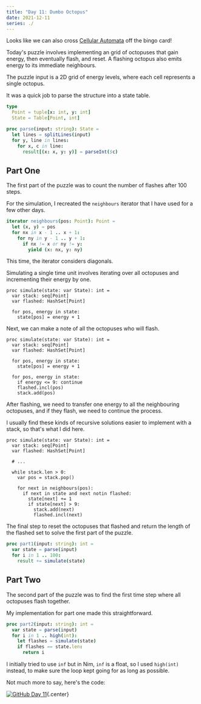 ```yaml
---
title: "Day 11: Dumbo Octopus"
date: 2021-12-11
series: ./
---
```


Looks like we can also cross [Cellular Automata](https://en.wikipedia.org/wiki/Cellular_automaton) off the bingo card!

Today's puzzle involves implementing an grid of octopuses that gain energy, then eventually flash, and reset. A flashing octopus also emits energy to its immediate neighbours.

The puzzle input is a 2D grid of energy levels, where each cell represents a single octopus.

It was a quick job to parse the structure into a state table.

```nim
type
  Point = tuple[x: int, y: int]
  State = Table[Point, int]

proc parse(input: string): State =
  let lines = splitLines(input)
  for y, line in lines:
    for x, c in line:
      result[(x: x, y: y)] = parseInt($c)
```

## Part One
The first part of the puzzle was to count the number of flashes after 100 steps.

For the simulation, I recreated the `neighbours` iterator that I have used for a few other days.

```nim
iterator neighbours(pos: Point): Point =
  let (x, y) = pos
  for nx in x - 1 .. x + 1:
    for ny in y - 1 .. y + 1:
      if nx != x or ny != y:
        yield (x: nx, y: ny)
```

This time, the iterator considers diagonals.

Simulating a single time unit involves iterating over all octopuses and incrementing their energy by one.

```nim/4-5
proc simulate(state: var State): int =
  var stack: seq[Point]
  var flashed: HashSet[Point]

  for pos, energy in state:
    state[pos] = energy + 1
```

Next, we can make a note of all the octopuses who will flash.

```nim/7-10
proc simulate(state: var State): int =
  var stack: seq[Point]
  var flashed: HashSet[Point]

  for pos, energy in state:
    state[pos] = energy + 1

  for pos, energy in state:
    if energy <= 9: continue
    flashed.incl(pos)
    stack.add(pos)
```

After flashing, we need to transfer one energy to all the neighbouring octopuses, and if they flash, we need to continue the process.

I usually find these kinds of recursive solutions easier to implement with a stack, so that's what I did here.

```nim/6-14
proc simulate(state: var State): int =
  var stack: seq[Point]
  var flashed: HashSet[Point]

  # ...

  while stack.len > 0:
    var pos = stack.pop()

    for next in neighbours(pos):
      if next in state and next notin flashed:
        state[next] += 1
        if state[next] > 9:
          stack.add(next)
          flashed.incl(next)
```

The final step to reset the octopuses that flashed and return the length of the flashed set to solve the first part of the puzzle.

```nim
proc part1(input: string): int =
  var state = parse(input)
  for i in 1 .. 100:
    result += simulate(state)
```

## Part Two
The second part of the puzzle was to find the first time step where all octopuses flash together.

My implementation for part one made this straightforward.

```nim
proc part2(input: string): int =
  var state = parse(input)
  for i in 1 .. high(int):
    let flashes = simulate(state)
    if flashes == state.len:
      return i
```

I initially tried to use `inf` but in Nim, `inf` is a float, so I used `high(int)` instead, to make sure the loop kept going for as long as possible.

Not much more to say, here's the code:

[![GitHub](/icons/github.svg) Day 11](https://github.com/danprince/advent-of-code/blob/master/2021/day-11/main.nim){.center}

